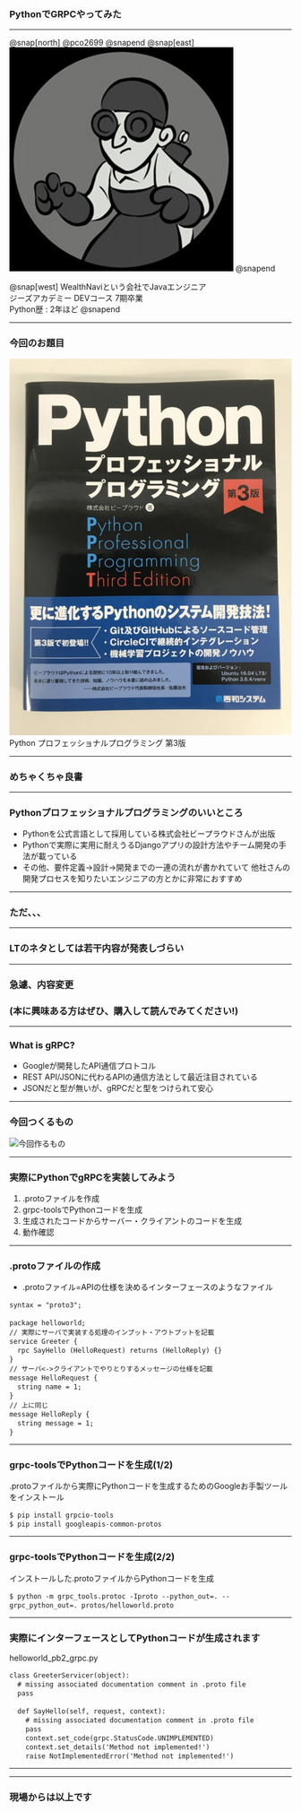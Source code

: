 ### PythonでGRPCやってみた  

---
@snap[north]
@pco2699
@snapend
@snap[east]
![アイコン](assets/icon.jpg)
@snapend

@snap[west]
WealthNaviという会社でJavaエンジニア
<br>
ジーズアカデミー DEVコース 7期卒業
<br>
Python歴 : 2年ほど
@snapend

---

### 今回のお題目
![アイコン](assets/python_book.jpg)
Python プロフェッショナルプログラミング 第3版

---

### めちゃくちゃ良書

---

### Pythonプロフェッショナルプログラミングのいいところ
- Pythonを公式言語として採用している株式会社ビープラウドさんが出版
- Pythonで実際に実用に耐えうるDjangoアプリの設計方法やチーム開発の手法が載っている
- その他、要件定義->設計->開発までの一連の流れが書かれていて  他社さんの開発プロセスを知りたいエンジニアの方とかに非常におすすめ

---

### ただ、、、

---

### LTのネタとしては若干内容が発表しづらい

---

### 急遽、内容変更
### (本に興味ある方はぜひ、購入して読んでみてください!)

---

### What is gRPC?
- Googleが開発したAPI通信プロトコル
- REST API/JSONに代わるAPIの通信方法として最近注目されている
- JSONだと型が無いが、gRPCだと型をつけられて安心

---

### 今回つくるもの
![今回作るもの](assets/diagram1.jpg)

---

### 実際にPythonでgRPCを実装してみよう
1. .protoファイルを作成
1. grpc-toolsでPythonコードを生成
1. 生成されたコードからサーバー・クライアントのコードを生成
1. 動作確認

---

### .protoファイルの作成
- .protoファイル=APIの仕様を決めるインターフェースのようなファイル
```
syntax = "proto3";

package helloworld;
// 実際にサーバで実装する処理のインプット・アウトプットを記載
service Greeter {
  rpc SayHello (HelloRequest) returns (HelloReply) {}
}
// サーバ<->クライアントでやりとりするメッセージの仕様を記載
message HelloRequest {
  string name = 1;
}
// 上に同じ
message HelloReply {
  string message = 1;
}

```
---

### grpc-toolsでPythonコードを生成(1/2)
.protoファイルから実際にPythonコードを生成するためのGoogleお手製ツールをインストール
```
$ pip install grpcio-tools
$ pip install googleapis-common-protos
```

---

### grpc-toolsでPythonコードを生成(2/2)
インストールした.protoファイルからPythonコードを生成
```
$ python -m grpc_tools.protoc -Iproto --python_out=. --grpc_python_out=. protos/helloworld.proto
```

---

### 実際にインターフェースとしてPythonコードが生成されます
helloworld_pb2_grpc.py
```
class GreeterServicer(object):
  # missing associated documentation comment in .proto file
  pass

  def SayHello(self, request, context):
    # missing associated documentation comment in .proto file
    pass
    context.set_code(grpc.StatusCode.UNIMPLEMENTED)
    context.set_details('Method not implemented!')
    raise NotImplementedError('Method not implemented!')

```

---


---

### 現場からは以上です
